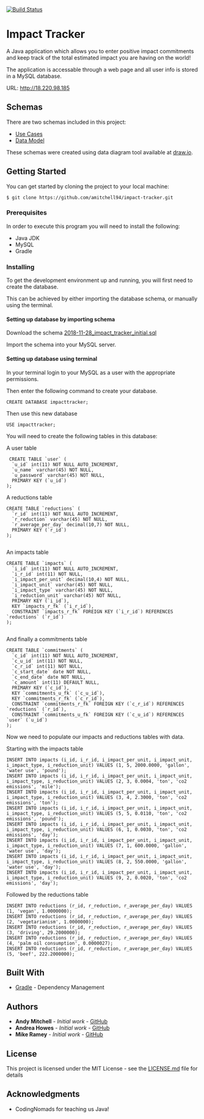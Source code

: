 [![Build Status](https://travis-ci.org/amitchell94/impact-tracker.svg?branch=master)](https://travis-ci.org/amitchell94/impact-tracker)
# Impact Tracker

A Java application which allows you to enter positive impact commitments and keep track of the total estimated impact you are having on the world!

The application is accessable through a web page and all user info is stored in a MySQL database.

URL: http://18.220.98.185

## Schemas
There are two schemas included in this project:
* [Use Cases](diagrams/UseCase/ImpactTrackerUserCaseDiagram.png)
* [Data Model](diagrams/data_model/impact_tracker_schema.png)

These schemas were created using data diagram tool available at [draw.io](http://www.draw.io/).

## Getting Started

You can get started by cloning the project to your local machine:
```
$ git clone https://github.com/amitchell94/impact-tracker.git
```

### Prerequisites

In order to execute this program you will need to install the following:
* Java JDK
* MySQL
* Gradle

### Installing
To get the development environment up and running, you will first need to create the database.

This can be achieved by either importing the database schema, or manually using the terminal.
#### Setting up database by importing schema
Download the schema [2018-11-28_impact_tracker_initial.sql](/database/2018-11-28_impact_tracker_initial.sql)

Import the schema into your MySQL server.

#### Setting up database using terminal

In your terminal login to your MySQL as a user with the appropriate permissions.

Then enter the following command to create your database.
```
CREATE DATABASE impacttracker;
```
Then use this new database
```
USE impacttracker;
```

You will need to create the following tables in this database:

A user table

```
 CREATE TABLE `user` (
  `u_id` int(11) NOT NULL AUTO_INCREMENT,
  `u_name` varchar(45) NOT NULL,
  `u_password` varchar(45) NOT NULL,
  PRIMARY KEY (`u_id`)
);

```

A reductions table

```
CREATE TABLE `reductions` (
  `r_id` int(11) NOT NULL AUTO_INCREMENT,
  `r_reduction` varchar(45) NOT NULL,
  `r_average_per_day` decimal(10,7) NOT NULL,
  PRIMARY KEY (`r_id`)
);


```
An impacts table

```
CREATE TABLE `impacts` (
  `i_id` int(11) NOT NULL AUTO_INCREMENT,
  `i_r_id` int(11) NOT NULL,
  `i_impact_per_unit` decimal(10,4) NOT NULL,
  `i_impact_unit` varchar(45) NOT NULL,
  `i_impact_type` varchar(45) NOT NULL,
  `i_reduction_unit` varchar(45) NOT NULL,
  PRIMARY KEY (`i_id`),
  KEY `impacts_r_fk` (`i_r_id`),
  CONSTRAINT `impacts_r_fk` FOREIGN KEY (`i_r_id`) REFERENCES `reductions` (`r_id`)
);


```
And finally a commitments table

```
CREATE TABLE `commitments` (
  `c_id` int(11) NOT NULL AUTO_INCREMENT,
  `c_u_id` int(11) NOT NULL,
  `c_r_id` int(11) NOT NULL,
  `c_start_date` date NOT NULL,
  `c_end_date` date NOT NULL,
  `c_amount` int(11) DEFAULT NULL,
  PRIMARY KEY (`c_id`),
  KEY `commitments_u_fk` (`c_u_id`),
  KEY `commitments_r_fk` (`c_r_id`),
  CONSTRAINT `commitments_r_fk` FOREIGN KEY (`c_r_id`) REFERENCES `reductions` (`r_id`),
  CONSTRAINT `commitments_u_fk` FOREIGN KEY (`c_u_id`) REFERENCES `user` (`u_id`)
);

```
Now we need to populate our impacts and reductions tables with data.

Starting with the impacts table
```
INSERT INTO impacts (i_id, i_r_id, i_impact_per_unit, i_impact_unit, i_impact_type, i_reduction_unit) VALUES (1, 5, 2000.0000, 'gallon', 'water use', 'pound');
INSERT INTO impacts (i_id, i_r_id, i_impact_per_unit, i_impact_unit, i_impact_type, i_reduction_unit) VALUES (2, 3, 0.0004, 'ton', 'co2 emissions', 'mile');
INSERT INTO impacts (i_id, i_r_id, i_impact_per_unit, i_impact_unit, i_impact_type, i_reduction_unit) VALUES (3, 4, 2.3000, 'ton', 'co2 emissions', 'ton');
INSERT INTO impacts (i_id, i_r_id, i_impact_per_unit, i_impact_unit, i_impact_type, i_reduction_unit) VALUES (5, 5, 0.0110, 'ton', 'co2 emissions', 'pound');
INSERT INTO impacts (i_id, i_r_id, i_impact_per_unit, i_impact_unit, i_impact_type, i_reduction_unit) VALUES (6, 1, 0.0030, 'ton', 'co2 emissions', 'day');
INSERT INTO impacts (i_id, i_r_id, i_impact_per_unit, i_impact_unit, i_impact_type, i_reduction_unit) VALUES (7, 1, 600.0000, 'gallon', 'water use', 'day');
INSERT INTO impacts (i_id, i_r_id, i_impact_per_unit, i_impact_unit, i_impact_type, i_reduction_unit) VALUES (8, 2, 550.0000, 'gallon', 'water use', 'day');
INSERT INTO impacts (i_id, i_r_id, i_impact_per_unit, i_impact_unit, i_impact_type, i_reduction_unit) VALUES (9, 2, 0.0020, 'ton', 'co2 emissions', 'day');

```
Followed by the reductions table

```
INSERT INTO reductions (r_id, r_reduction, r_average_per_day) VALUES (1, 'vegan', 1.0000000);
INSERT INTO reductions (r_id, r_reduction, r_average_per_day) VALUES (2, 'vegetarianism', 1.0000000);
INSERT INTO reductions (r_id, r_reduction, r_average_per_day) VALUES (3, 'driving', 29.2000000);
INSERT INTO reductions (r_id, r_reduction, r_average_per_day) VALUES (4, 'palm oil consumption', 0.0000027);
INSERT INTO reductions (r_id, r_reduction, r_average_per_day) VALUES (5, 'beef', 222.2000000);
```
## Built With

* [Gradle](https://gradle.org/) - Dependency Management

## Authors

* **Andy Mitchell** - *Initial work* - [GitHub](https://github.com/amitchell94)
* **Andrea Howes** - *Initial work* - [GitHub](https://github.com/ashcreek)
* **Mike Ramey** - *Initial work* - [GitHub](https://github.com/mikram5)

## License

This project is licensed under the MIT License - see the [LICENSE.md](LICENSE.md) file for details

## Acknowledgments

* CodingNomads for teaching us Java!
